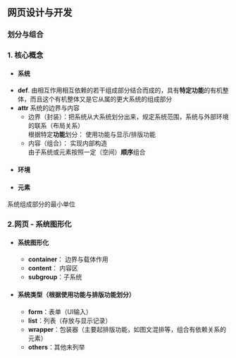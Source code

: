 ## 网页设计与开发
### 划分与组合
### 1. 核心概念
 - #### 系统
  - **def**. 由相互作用相互依赖的若干组成部分结合而成的，具有**特定功能**的有机整体，而且这个有机整体又是它从属的更大系统的组成部分
  - **attr** 系统的边界与内容
    - 边界（封装）：把系统从大系统划分出来，规定系统范围，系统与外部环境的联系（布局关系）<br/>
      根据特定**功能**划分： 使用功能与显示/排版功能
    - 内容（组合）： 实现内部构造<br/>
      由子系统或元素按照一定（空间）**顺序**组合
 - #### 环境
 - #### 元素
  系统组成部分的最小单位
  
### 2.网页 - 系统图形化
  - #### 系统图形化
    - **container**： 边界与载体作用
    - **content**： 内容区
    - **subgroup**：子系统
  - #### 系统类型（根据使用功能与排版功能划分）
    - **form**：表单（UI输入）
    - **list**：列表（存放与显示记录）
    - **wrapper**：包装器（主要起排版功能，如图文混排等，组合有依赖关系的元素）
    - **others**：其他未列举